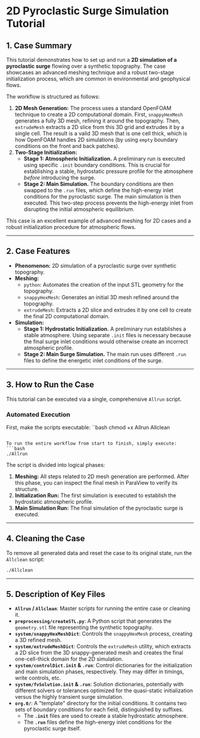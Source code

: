 # 2D Pyroclastic Surge Simulation Tutorial

## 1. Case Summary

This tutorial demonstrates how to set up and run a **2D simulation of a pyroclastic surge** flowing over a synthetic topography. The case showcases an advanced meshing technique and a robust two-stage initialization process, which are common in environmental and geophysical flows.

The workflow is structured as follows:
1.  **2D Mesh Generation:** The process uses a standard OpenFOAM technique to create a 2D computational domain. First, `snappyHexMesh` generates a fully 3D mesh, refining it around the topography. Then, `extrudeMesh` extracts a 2D slice from this 3D grid and extrudes it by a single cell. The result is a valid 3D mesh that is one cell thick, which is how OpenFOAM handles 2D simulations (by using `empty` boundary conditions on the front and back patches).
2.  **Two-Stage Initialization:**
    *   **Stage 1: Atmospheric Initialization.** A preliminary run is executed using specific `.init` boundary conditions. This is crucial for establishing a stable, hydrostatic pressure profile for the atmosphere *before* introducing the surge.
    *   **Stage 2: Main Simulation.** The boundary conditions are then swapped to the `.run` files, which define the high-energy inlet conditions for the pyroclastic surge. The main simulation is then executed. This two-step process prevents the high-energy inlet from disrupting the initial atmospheric equilibrium.

This case is an excellent example of advanced meshing for 2D cases and a robust initialization procedure for atmospheric flows.

---

## 2. Case Features

-   **Phenomenon:** 2D simulation of a pyroclastic surge over synthetic topography.
-   **Meshing:**
    -   `python`: Automates the creation of the input STL geometry for the topography.
    -   `snappyHexMesh`: Generates an initial 3D mesh refined around the topography.
    -   `extrudeMesh`: Extracts a 2D slice and extrudes it by one cell to create the final 2D computational domain.
-   **Simulation:**
    -   **Stage 1: Hydrostatic Initialization.** A preliminary run establishes a stable atmosphere. Using separate `.init` files is necessary because the final surge inlet conditions would otherwise create an incorrect atmospheric profile.
    -   **Stage 2: Main Surge Simulation.** The main run uses different `.run` files to define the energetic inlet conditions of the surge.

---

## 3. How to Run the Case

This tutorial can be executed via a single, comprehensive `Allrun` script.

### Automated Execution

First, make the scripts executable:
``bash
chmod +x Allrun Allclean
```

To run the entire workflow from start to finish, simply execute:
```bash
./Allrun
```

The script is divided into logical phases:
1.  **Meshing:** All steps related to 2D mesh generation are performed. After this phase, you can inspect the final mesh in ParaView to verify its structure.
2.  **Initialization Run:** The first simulation is executed to establish the hydrostatic atmospheric profile.
3.  **Main Simulation Run:** The final simulation of the pyroclastic surge is executed.

---

## 4. Cleaning the Case

To remove all generated data and reset the case to its original state, run the `Allclean` script:
```bash
./Allclean
```

---

## 5. Description of Key Files

-   **`Allrun` / `Allclean`**: Master scripts for running the entire case or cleaning it.
-   **`preprocessing/createSTL.py`**: A Python script that generates the `geometry.stl` file representing the synthetic topography.
-   **`system/snappyHexMeshDict`**: Controls the `snappyHexMesh` process, creating a 3D refined mesh.
-   **`system/extrudeMeshDict`**: Controls the `extrudeMesh` utility, which extracts a 2D slice from the 3D snappy-generated mesh and creates the final one-cell-thick domain for the 2D simulation.
-   **`system/controlDict.init` & `.run`**: Control dictionaries for the initialization and main simulation phases, respectively. They may differ in timings, write controls, etc.
-   **`system/fvSolution.init` & `.run`**: Solution dictionaries, potentially with different solvers or tolerances optimized for the quasi-static initialization versus the highly transient surge simulation.
-   **`org.0/`**: A "template" directory for the initial conditions. It contains two sets of boundary conditions for each field, distinguished by suffixes.
    -   The **`.init`** files are used to create a stable hydrostatic atmosphere.
    -   The **`.run`** files define the high-energy inlet conditions for the pyroclastic surge itself.
